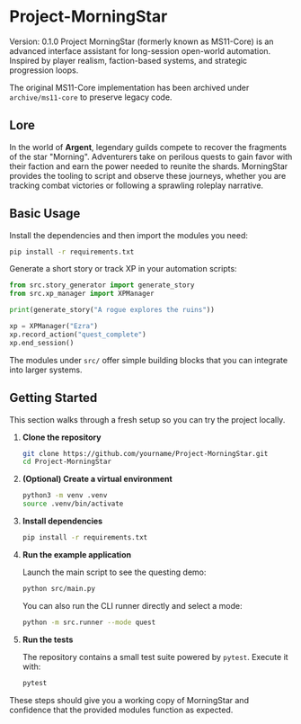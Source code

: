 # Project-MorningStar
Version: 0.1.0
Project MorningStar (formerly known as MS11-Core) is an advanced interface assistant for long-session open-world automation. Inspired by player realism, faction-based systems, and strategic progression loops.

The original MS11-Core implementation has been archived under `archive/ms11-core` to preserve legacy code.

## Lore
In the world of **Argent**, legendary guilds compete to recover the fragments of the star "Morning". Adventurers take on perilous quests to gain favor with their faction and earn the power needed to reunite the shards. MorningStar provides the tooling to script and observe these journeys, whether you are tracking combat victories or following a sprawling roleplay narrative.

## Basic Usage
Install the dependencies and then import the modules you need:
```bash
pip install -r requirements.txt
```
Generate a short story or track XP in your automation scripts:
```python
from src.story_generator import generate_story
from src.xp_manager import XPManager

print(generate_story("A rogue explores the ruins"))

xp = XPManager("Ezra")
xp.record_action("quest_complete")
xp.end_session()
```
The modules under `src/` offer simple building blocks that you can integrate into larger systems.

## Getting Started

This section walks through a fresh setup so you can try the project locally.

1. **Clone the repository**

   ```bash
   git clone https://github.com/yourname/Project-MorningStar.git
   cd Project-MorningStar
   ```

2. **(Optional) Create a virtual environment**

   ```bash
   python3 -m venv .venv
   source .venv/bin/activate
   ```

3. **Install dependencies**

   ```bash
   pip install -r requirements.txt
   ```

4. **Run the example application**

   Launch the main script to see the questing demo:

   ```bash
   python src/main.py
   ```

   You can also run the CLI runner directly and select a mode:

   ```bash
   python -m src.runner --mode quest
   ```

5. **Run the tests**

   The repository contains a small test suite powered by `pytest`.
   Execute it with:

   ```bash
   pytest
   ```

These steps should give you a working copy of MorningStar and confidence
that the provided modules function as expected.
